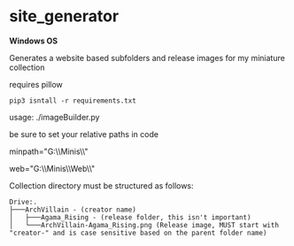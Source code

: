 # site_generator
**Windows OS**

Generates a website based subfolders and release images for my miniature collection 

requires pillow
```
pip3 isntall -r requirements.txt
```

usage: ./imageBuilder.py

be sure to set your relative paths in code

minpath="G:\\\Minis\\\\"

web="G:\\\Minis\\\Web\\\\"

Collection directory must be structured as follows: 

```
Drive:.
├───ArchVillain - (creator name)
│   ├───Agama_Rising - (release folder, this isn't important)
│   └───ArchVillain-Agama_Rising.png (Release image, MUST start with "creator-" and is case sensitive based on the parent folder name)
```
